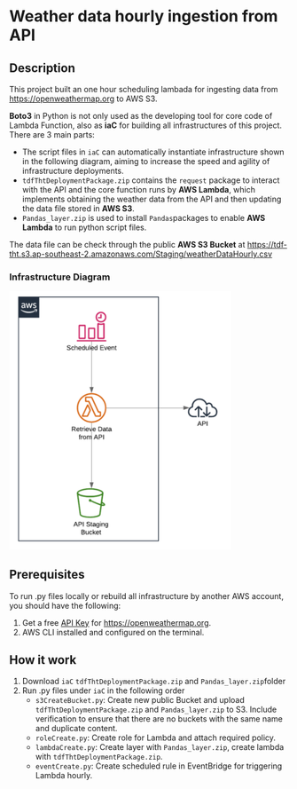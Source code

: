 # Weather data hourly ingestion from API

## Description
This project built an one hour scheduling lambada for ingesting data from https://openweathermap.org to AWS S3.

**Boto3** in Python is not only used as the developing tool for core code of Lambda Function, also as **iaC** for building all infrastructures of this project.
There are 3 main parts:
* The script files in `iaC` can automatically instantiate infrastructure shown in the following diagram, aiming to increase the speed and agility of infrastructure deployments.  
* `tdfThtDeploymentPackage.zip` contains the `request` package to interact with the API and the core function runs by **AWS Lambda**, which implements obtaining the weather data from the API and then updating the data file stored in **AWS S3**.
* `Pandas_layer.zip` is used to install `Pandas`packages to enable **AWS Lambda** to run python script files.

The data file can be check through the public **AWS S3 Bucket**  at https://tdf-tht.s3.ap-southeast-2.amazonaws.com/Staging/weatherDataHourly.csv
### Infrastructure Diagram
<img src="https://github.com/Zoe-X-X/TDF_tht/blob/main/Infrastructure.png" width="400" >

## Prerequisites
To run .py files locally or rebuild all infrastructure by another AWS account, you should have the following:
 
1. Get a free [API Key](https://openweathermap.org/current) for https://openweathermap.org.
2. AWS CLI installed and configured on the terminal.

## How it work
1. Download  `iaC`  `tdfThtDeploymentPackage.zip` and `Pandas_layer.zip`folder
2. Run .py files under `iaC` in the following order
   - `s3CreateBucket.py`: Create new public Bucket and upload `tdfThtDeploymentPackage.zip` and `Pandas_layer.zip` to S3. Include verification to ensure that there are no buckets with the same name and duplicate content.
   - `roleCreate.py`: Create role for Lambda and attach required policy.
   - `lambdaCreate.py`: Create layer with `Pandas_layer.zip`, create lambda with `tdfThtDeploymentPackage.zip`.
   - `eventCreate.py`: Create scheduled rule in EventBridge for triggering Lambda hourly.
